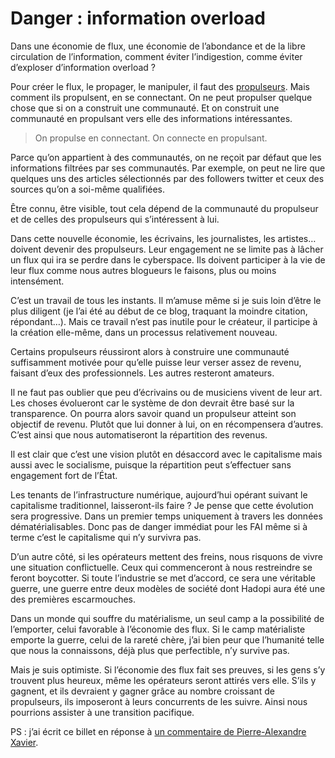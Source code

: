 # Danger : information overload

Dans une économie de flux, une économie de l’abondance et de la libre circulation de l’information, comment éviter l’indigestion, comme éviter d’exploser d’information overload ?<span id="more-9631"></span>

Pour créer le flux, le propager, le manipuler, il faut des [propulseurs](https://tcrouzet.com/tag/propulseur/). Mais comment ils propulsent, en se connectant. On ne peut propulser quelque chose que si on a construit une communauté. Et on construit une communauté en propulsant vers elle des informations intéressantes.

> On propulse en connectant. On connecte en propulsant.

Parce qu’on appartient à des communautés, on ne reçoit par défaut que les informations filtrées par ses communautés. Par exemple, on peut ne lire que quelques uns des articles sélectionnés par des followers twitter et ceux des sources qu’on a soi-même qualifiées.

Être connu, être visible, tout cela dépend de la communauté du propulseur et de celles des propulseurs qui s’intéressent à lui.

Dans cette nouvelle économie, les écrivains, les journalistes, les artistes… doivent devenir des propulseurs. Leur engagement ne se limite pas à lâcher un flux qui ira se perdre dans le cyberspace. Ils doivent participer à la vie de leur flux comme nous autres blogueurs le faisons, plus ou moins intensément.

C’est un travail de tous les instants. Il m’amuse même si je suis loin d’être le plus diligent (je l’ai été au début de ce blog, traquant la moindre citation, répondant…). Mais ce travail n’est pas inutile pour le créateur, il participe à la création elle-même, dans un processus relativement nouveau.

Certains propulseurs réussiront alors à construire une communauté suffisamment motivée pour qu’elle puisse leur verser assez de revenu, faisant d’eux des professionnels. Les autres resteront amateurs.

Il ne faut pas oublier que peu d’écrivains ou de musiciens vivent de leur art. Les choses évolueront car le système de don devrait être basé sur la transparence. On pourra alors savoir quand un propulseur atteint son objectif de revenu. Plutôt que lui donner à lui, on en récompensera d’autres. C’est ainsi que nous automatiseront la répartition des revenus.

Il est clair que c’est une vision plutôt en désaccord avec le capitalisme mais aussi avec le socialisme, puisque la répartition peut s’effectuer sans engagement fort de l’État.

Les tenants de l’infrastructure numérique, aujourd’hui opérant suivant le capitalisme traditionnel, laisseront-ils faire ? Je pense que cette évolution sera progressive. Dans un premier temps uniquement à travers les données dématérialisables. Donc pas de danger immédiat pour les FAI même si à terme c’est le capitalisme qui n’y survivra pas.

D’un autre côté, si les opérateurs mettent des freins, nous risquons de vivre une situation conflictuelle. Ceux qui commenceront à nous restreindre se feront boycotter. Si toute l’industrie se met d’accord, ce sera une véritable guerre, une guerre entre deux modèles de société dont Hadopi aura été une des premières escarmouches.

Dans un monde qui souffre du matérialisme, un seul camp a la possibilité de l’emporter, celui favorable à l’économie des flux. Si le camp matérialiste emporte la guerre, celui de la rareté chère, j’ai bien peur que l’humanité telle que nous la connaissons, déjà plus que perfectible, n’y survive pas.

Mais je suis optimiste. Si l’économie des flux fait ses preuves, si les gens s’y trouvent plus heureux, même les opérateurs seront attirés vers elle. S’ils y gagnent, et ils devraient y gagner grâce au nombre croissant de propulseurs, ils imposeront à leurs concurrents de les suivre. Ainsi nous pourrions assister à une transition pacifique.

PS : j’ai écrit ce billet en réponse à [un commentaire de Pierre-Alexandre Xavier](https://tcrouzet.com/2009/08/31/leconomie-des-flux/#comment-69130).